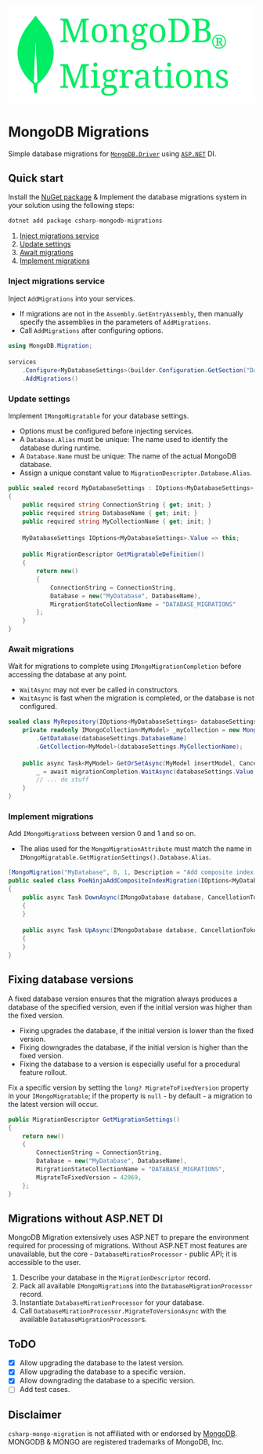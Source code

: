 ![Banner](Images/Banner.png)

# MongoDB Migrations

Simple database migrations for [`MongoDB.Driver`](https://github.com/mongodb/mongo-csharp-driver) using [`ASP.NET`](https://dotnet.microsoft.com/en-us/apps/aspnet) DI.

## Quick start

Install the [NuGet package](https://www.nuget.org/packages/csharp-mongodb-migrations/) & Implement the database migrations system in your solution using the following steps:

```bash
dotnet add package csharp-mongodb-migrations
```

1.  [Inject migrations service](#inject-migrations-service)
2.  [Update settings](#update-settings)
3.  [Await migrations](#await-migrations)
4.  [Implement migrations](#implement-migrations)

### Inject migrations service

Inject `AddMigrations` into your services.

-   If migrations are not in the `Assembly.GetEntryAssembly`, then manually specify the assemblies in the parameters of `AddMigrations`.
-   Call `AddMigrations` after configuring options.

```csharp
using MongoDB.Migration;

services
    .Configure<MyDatabaseSettings>(builder.Configuration.GetSection("Database:MyDatabaseSettings"))
    .AddMigrations()
```

### Update settings

Implement `IMongoMigratable` for your database settings.

-   Options must be configured before injecting services.
-   A `Database.Alias` must be unique: The name used to identify the database during runtime.
-   A `Database.Name` must be unique: The name of the actual MongoDB database.
-   Assign a unique constant value to `MigrationDescriptor.Database.Alias`.

```csharp
public sealed record MyDatabaseSettings : IOptions<MyDatabaseSettings>, IMongoMigratable
{
    public required string ConnectionString { get; init; }
    public required string DatabaseName { get; init; }
    public required string MyCollectionName { get; init; }

    MyDatabaseSettings IOptions<MyDatabaseSettings>.Value => this;

    public MigrationDescriptor GetMigratableDefinition()
    {
        return new()
        {
            ConnectionString = ConnectionString,
            Database = new("MyDatabase", DatabaseName),
            MirgrationStateCollectionName = "DATABASE_MIGRATIONS"
        };
    }
}
```

### Await migrations

Wait for migrations to complete using `IMongoMigrationCompletion` before accessing the database at any point.

-   `WaitAsync` may not ever be called in constructors.
-   `WaitAsync` is fast when the migration is completed, or the database is not configured.

```csharp
sealed class MyRepository(IOptions<MyDatabaseSettings> databaseSettings, IMongoMigrationCompletion migrationCompletion) {
    private readonly IMongoCollection<MyModel> _myCollection = new MongoClient(databaseSettings.ConnectionString)
        .GetDatabase(databaseSettings.DatabaseName)
        .GetCollection<MyModel>(databaseSettings.MyCollectionName);

    public async Task<MyModel> GetOrSetAsync(MyModel insertModel, CancellationToken cancellationToken = default) {
        _ = await migrationCompletion.WaitAsync(databaseSettings.Value, cancellationToken).ConfigureAwait(false);
        // ... do stuff
    }
}
```

### Implement migrations

Add `IMongoMigration`s between version 0 and 1 and so on.

-   The alias used for the `MongoMigrationAttribute` must match the name in `IMongoMigratable.GetMigrationSettings().Database.Alias`.

```csharp
[MongoMigration("MyDatabase", 0, 1, Description = "Add composite index to MyCollection")]
public sealed class PoeNinjaAddCompositeIndexMigration(IOptions<MyDatabaseSettings> optionsAccessor) : IMongoMigration
{
    public async Task DownAsync(IMongoDatabase database, CancellationToken cancellationToken = default)
    {
    }

    public async Task UpAsync(IMongoDatabase database, CancellationToken cancellationToken = default)
    {
    }
}
```

## Fixing database versions

A fixed database version ensures that the migration always produces a database of the specified version, even if the initial version was higher than the fixed version.

-   Fixing upgrades the database, if the initial version is lower than the fixed version.
-   Fixing downgrades the database, if the initial version is higher than the fixed version.
-   Fixing the database to a version is especially useful for a procedural feature rollout.

Fix a specific version by setting the `long? MigrateToFixedVersion` property in your `IMongoMigratable`; if the property is `null` - by default - a migration to the latest version will occur.

```csharp
public MigrationDescriptor GetMigrationSettings()
{
    return new()
    {
        ConnectionString = ConnectionString,
        Database = new("MyDatabase", DatabaseName),
        MirgrationStateCollectionName = "DATABASE_MIGRATIONS",
        MigrateToFixedVersion = 42069,
    };
}
```

## Migrations without ASP.NET DI

MongoDB Migration extensively uses ASP.NET to prepare the environment required for processing of migrations. Without ASP.NET most features are unavailable, but the core - `DatabaseMirationProcessor` - public API; it is accessible to the user.

1.  Describe your database in the `MigrationDescriptor` record.
2.  Pack all available `IMongoMigration`s into the `DatabaseMigrationProcessor` record.
3.  Instantiate `DatabaseMirationProcessor` for your database.
4.  Call `DatabaseMirationProcessor.MigrateToVersionAsync` with the available `DatabaseMigrationProcessor`s.

## ToDO

-   [x] Allow upgrading the database to the latest version.
-   [x] Allow upgrading the database to a specific version.
-   [x] Allow downgrading the database to a specific version.
-   [ ] Add test cases.

## Disclaimer

`csharp-mongo-migration` is not affiliated with or endorsed by [MongoDB](https://www.mongodb.com). MONGODB & MONGO are registered trademarks of MongoDB, Inc.
